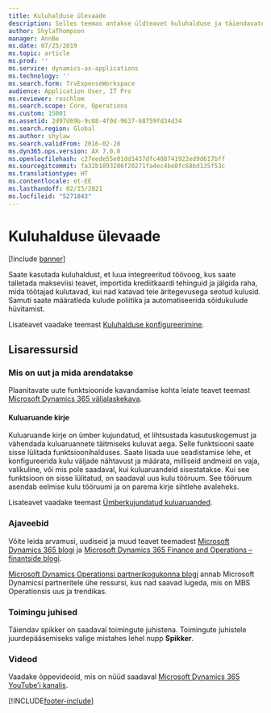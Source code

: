 ```yaml
---
title: Kuluhalduse ülevaade
description: Selles teemas antakse üldteavet kuluhalduse ja täiendavate ressursside linkide kohta. Saate kasutada kuluhaldust, et luua integreeritud töövoog, kus saate talletada makseviisi teavet, importida krediitkaardi tehinguid ja jälgida raha, mida töötajad kulutavad, kui nad katavad teie äritegevusega seotud kulusid.
author: ShylaThompson
manager: AnnBe
ms.date: 07/25/2019
ms.topic: article
ms.prod: ''
ms.service: dynamics-ax-applications
ms.technology: ''
ms.search.form: TrvExpenseWorkspace
audience: Application User, IT Pro
ms.reviewer: roschlom
ms.search.scope: Core, Operations
ms.custom: 15001
ms.assetid: 2d97d69b-9c08-4f0d-9637-68759fd34d34
ms.search.region: Global
ms.author: shylaw
ms.search.validFrom: 2016-02-28
ms.dyn365.ops.version: AX 7.0.0
ms.openlocfilehash: c27eede55e01dd1437dfc480741922ed9d617bff
ms.sourcegitcommit: fa32b1893286f20271fa4ec4be8fc68bd135f53c
ms.translationtype: HT
ms.contentlocale: et-EE
ms.lasthandoff: 02/15/2021
ms.locfileid: "5271843"
---
```

# <a name="expense-management-overview"></a>Kuluhalduse ülevaade

[!include [banner](../includes/banner.md)]

Saate kasutada kuluhaldust, et luua integreeritud töövoog, kus saate talletada makseviisi teavet, importida krediitkaardi tehinguid ja jälgida raha, mida töötajad kulutavad, kui nad katavad teie äritegevusega seotud kulusid. Samuti saate määratleda kulude poliitika ja automatiseerida sõidukulude hüvitamist.

Lisateavet vaadake teemast [Kuluhalduse konfigureerimine](plan-expense-management.md).

## <a name="additional-resources"></a>Lisaressursid

### <a name="whats-new-and-in-development"></a>Mis on uut ja mida arendatakse

Plaanitavate uute funktsioonide kavandamise kohta leiate teavet teemast [Microsoft Dynamics 365 väljalaskekava](https://go.microsoft.com/fwlink/?linkid=2010158).

#### <a name="expense-report-entry"></a>Kuluaruande kirje

Kuluaruande kirje on ümber kujundatud, et lihtsustada kasutuskogemust ja vähendada kuluaruannete täitmiseks kuluvat aega. Selle funktsiooni saate sisse lülitada funktsioonihalduses. Saate lisada uue seadistamise lehe, et konfigureerida kulu väljade nähtavust ja määrata, milliseid andmeid on vaja, valikuline, või mis pole saadaval, kui kuluaruandeid sisestatakse. Kui see funktsioon on sisse lülitatud, on saadaval uus kulu tööruum. See tööruum asendab eelmise kulu tööruumi ja on parema kirje sihtlehe avaleheks.

Lisateavet vaadake teemast [Ümberkujundatud kuluaruanded](ExpenseWorkspaceNew.md).

### <a name="blogs"></a>Ajaveebid

Võite leida arvamusi, uudiseid ja muud teavet teemadest [Microsoft Dynamics 365 blogi](https://community.dynamics.com/b/msftdynamicsblog?c=Enterprise) ja [Microsoft Dynamics 365 Finance and Operations – finantside blogi](https://community.dynamics.com/365/financeandoperations/b/financials).

[Microsoft Dynamics Operationsi partnerikogukonna blogi](https://community.dynamics.com/partner/b/operationspartnercommunityblog) annab Microsoft Dynamicsi partneritele ühe ressursi, kus nad saavad lugeda, mis on MBS Operationsis uus ja trendikas.

### <a name="task-guides"></a>Toimingu juhised

Täiendav spikker on saadaval toimingute juhistena. Toimingute juhistele juurdepääsemiseks valige mistahes lehel nupp **Spikker**.

### <a name="videos"></a>Videod

Vaadake õppevideoid, mis on nüüd saadaval [Microsoft Dynamics 365 YouTube’i kanalis](https://www.youtube.com/channel/UCJGCg4rB3QSs8y_1FquelBQ).


[!INCLUDE[footer-include](../includes/footer-banner.md)]